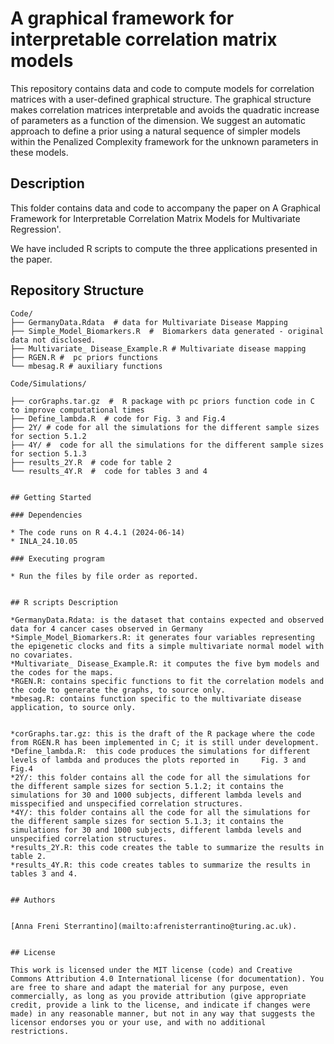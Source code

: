 #  A graphical framework for interpretable correlation matrix models



This repository contains data and code to compute models for correlation matrices with a user-defined graphical structure. The graphical structure makes correlation matrices interpretable and avoids the quadratic increase of parameters as a function of the dimension. We suggest an automatic approach to define a prior using a natural sequence of simpler models within the Penalized Complexity framework for the unknown parameters in these models. 

## Description

This folder contains data and code to accompany the paper on A Graphical Framework for Interpretable
Correlation Matrix Models for Multivariate
Regression'. 

We have included R  scripts to compute the three applications presented in the paper. 

	

##  Repository Structure
```
Code/
├── GermanyData.Rdata  # data for Multivariate Disease Mapping
├── Simple_Model_Biomarkers.R  #  Biomarkers data generated - original data not disclosed.
├── Multivariate_ Disease_Example.R # Multivariate disease mapping 
├── RGEN.R #  pc priors functions 
└── mbesag.R # auxiliary functions

Code/Simulations/ 

├── corGraphs.tar.gz  #  R package with pc priors function code in C to improve computational times 
├── Define_lambda.R  # code for Fig. 3 and Fig.4 
├── 2Y/ # code for all the simulations for the different sample sizes for section 5.1.2 
├── 4Y/ #  code for all the simulations for the different sample sizes for section 5.1.3
├── results_2Y.R  # code for table 2
└── results_4Y.R  #  code for tables 3 and 4


## Getting Started

### Dependencies

* The code runs on R 4.4.1 (2024-06-14)
* INLA_24.10.05 

### Executing program

* Run the files by file order as reported. 


## R scripts Description 

*GermanyData.Rdata: is the dataset that contains expected and observed data for 4 cancer cases observed in Germany	
*Simple_Model_Biomarkers.R: it generates four variables representing the epigenetic clocks and fits a simple multivariate normal model with no covariates.
*Multivariate_ Disease_Example.R: it computes the five bym models and the codes for the maps.
*RGEN.R: contains specific functions to fit the correlation models and the code to generate the graphs, to source only.
*mbesag.R: contains function specific to the multivariate disease application, to source only.


*corGraphs.tar.gz: this is the draft of the R package where the code from RGEN.R has been implemented in C; it is still under development.  
*Define_lambda.R:  this code produces the simulations for different levels of lambda and produces the plots reported in     Fig. 3 and Fig.4 
*2Y/: this folder contains all the code for all the simulations for the different sample sizes for section 5.1.2; it contains the simulations for 30 and 1000 subjects, different lambda levels and misspecified and unspecified correlation structures. 
*4Y/: this folder contains all the code for all the simulations for the different sample sizes for section 5.1.3; it contains the simulations for 30 and 1000 subjects, different lambda levels and unspecified correlation structures.
*results_2Y.R: this code creates the table to summarize the results in table 2.
*results_4Y.R: this code creates tables to summarize the results in tables 3 and 4.  


## Authors


[Anna Freni Sterrantino](mailto:afrenisterrantino@turing.ac.uk).


## License

This work is licensed under the MIT license (code) and Creative Commons Attribution 4.0 International license (for documentation). You are free to share and adapt the material for any purpose, even commercially, as long as you provide attribution (give appropriate credit, provide a link to the license, and indicate if changes were made) in any reasonable manner, but not in any way that suggests the licensor endorses you or your use, and with no additional restrictions.


